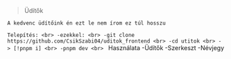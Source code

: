 >Üdítők

`A kedvenc üdítőink én ezt le nem írom ez túl hosszu`

`Telepítés: <br>
   -ezekkel: <br>
     -git clone https://github.com/CsikSzabi04/uditok_frontend <br>
     -cd utitok <br>
     - > [!pnpm i] <br>
     -pnpm dev <br>
`
Használata
  -Üdítők
  -Szerkeszt
  -Névjegy
